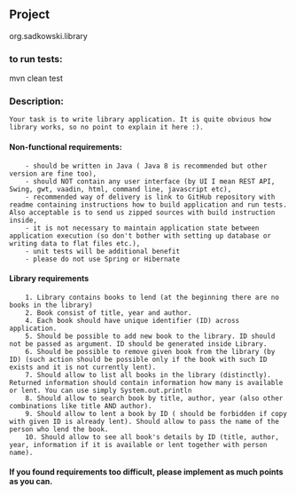## Project 
 org.sadkowski.library
 
 ### to run tests:
   mvn clean test
   
 ### Description:
    Your task is to write library application. It is quite obvious how library works, so no point to explain it here :).
         
 #### Non-functional requirements:
         
        - should be written in Java ( Java 8 is recommended but other version are fine too),
        - should NOT contain any user interface (by UI I mean REST API,  Swing, gwt, vaadin, html, command line, javascript etc),
        - recommended way of delivery is link to GitHub repository with readme containing instructions how to build application and run tests. Also acceptable is to send us zipped sources with build instruction inside,
        - it is not necessary to maintain application state between application execution (so don't bother with setting up database or writing data to flat files etc.),
        - unit tests will be additional benefit
        - please do not use Spring or Hibernate
         
 #### Library requirements
         
        1. Library contains books to lend (at the beginning there are no books in the library)
        2. Book consist of title, year and author.
        4. Each book should have unique identifier (ID) across application.
        5. Should be possible to add new book to the library. ID should not be passed as argument. ID should be generated inside Library.
        6. Should be possible to remove given book from the library (by ID) (such action should be possible only if the book with such ID exists and it is not currently lent).
        7. Should allow to list all books in the library (distinctly). Returned information should contain information how many is available or lent. You can use simply System.out.println
        8. Should allow to search book by title, author, year (also other combinations like title AND author).
        9. Should allow to lent a book by ID ( should be forbidden if copy with given ID is already lent). Should allow to pass the name of the person who lend the book.
        10. Should allow to see all book's details by ID (title, author, year, information if it is available or lent together with person name).
        
  #### If you found requirements too difficult, please implement as much points as you can.

